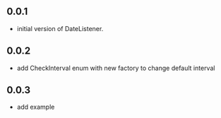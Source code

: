 ## 0.0.1
* initial version of DateListener.

## 0.0.2
* add CheckInterval enum with new factory to change default interval

## 0.0.3
* add example


